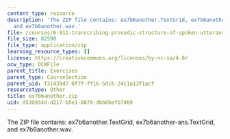 ```yaml
---
content_type: resource
description: 'The ZIP file contains: ex7b6another.TextGrid, ex7b6another-ans.TextGrid,
  and ex7b6another.wav.'
file: /courses/6-911-transcribing-prosodic-structure-of-spoken-utterances-with-tobi-january-iap-2006/d53d934dd217b5e10879dbb6befb7069_ex7b6another.zip
file_size: 82590
file_type: application/zip
learning_resource_types: []
license: https://creativecommons.org/licenses/by-nc-sa/4.0/
ocw_type: OCWFile
parent_title: Exercises
parent_type: CourseSection
parent_uid: f31439d7-0f7f-ff16-5dcb-24c1a13f1acf
resourcetype: Other
title: ex7b6another.zip
uid: d53d934d-d217-b5e1-0879-dbb6befb7069
---
```

The ZIP file contains: ex7b6another.TextGrid, ex7b6another-ans.TextGrid, and ex7b6another.wav.
